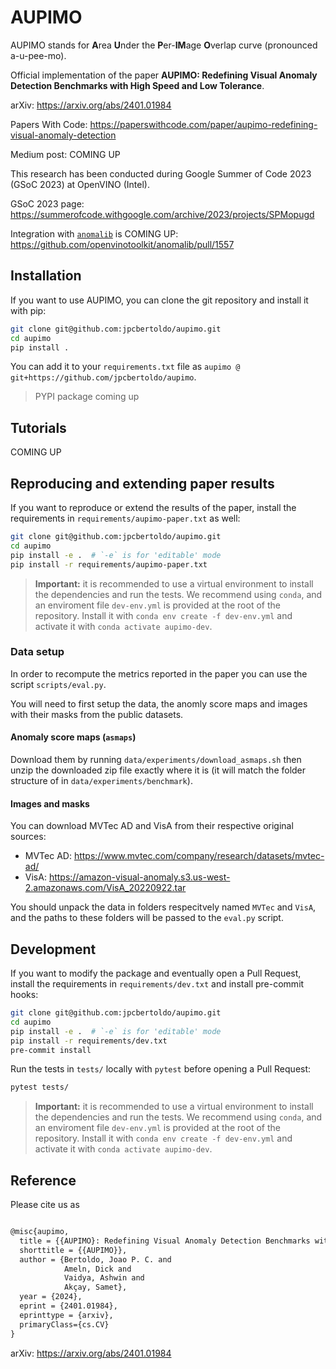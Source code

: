 # AUPIMO

AUPIMO stands for **A**rea **U**nder the **P**er-**IM**age **O**verlap curve (pronounced a-u-pee-mo).

Official implementation of the paper **AUPIMO: Redefining Visual Anomaly Detection Benchmarks with High Speed and Low Tolerance**.

arXiv: <https://arxiv.org/abs/2401.01984>

Papers With Code: <https://paperswithcode.com/paper/aupimo-redefining-visual-anomaly-detection>

Medium post: COMING UP

This research has been conducted during Google Summer of Code 2023 (GSoC 2023) at OpenVINO (Intel).

GSoC 2023 page: <https://summerofcode.withgoogle.com/archive/2023/projects/SPMopugd>

Integration with [`anomalib`](https://github.com/openvinotoolkit/anomalib) is COMING UP: https://github.com/openvinotoolkit/anomalib/pull/1557

## Installation

If you want to use AUPIMO, you can clone the git repository and install it with pip:

```bash
git clone git@github.com:jpcbertoldo/aupimo.git
cd aupimo
pip install .
```

You can add it to your `requirements.txt` file as `aupimo @ git+https://github.com/jpcbertoldo/aupimo`.

> PYPI package coming up

## Tutorials

COMING UP

## Reproducing and extending paper results

If you want to reproduce or extend the results of the paper, install the requirements in `requirements/aupimo-paper.txt` as well:

```bash
git clone git@github.com:jpcbertoldo/aupimo.git
cd aupimo
pip install -e .  # `-e` is for 'editable' mode
pip install -r requirements/aupimo-paper.txt
```

> **Important:** it is recommended to use a virtual environment to install the dependencies and run the tests. We recommend using `conda`, and an enviroment file `dev-env.yml` is provided at the root of the repository. Install it with `conda env create -f dev-env.yml` and activate it with `conda activate aupimo-dev`.

### Data setup

In order to recompute the metrics reported in the paper you can use the script `scripts/eval.py`.

You will need to first setup the data, the anomly score maps and images with their masks from the public datasets.

#### Anomaly score maps (`asmaps`)

Download them by running `data/experiments/download_asmaps.sh` then unzip the downloaded zip file exactly where it is (it will match the folder structure of in `data/experiments/benchmark`).

#### Images and masks

You can download MVTec AD and VisA from their respective original sources:

- MVTec AD: <https://www.mvtec.com/company/research/datasets/mvtec-ad/>
- VisA: <https://amazon-visual-anomaly.s3.us-west-2.amazonaws.com/VisA_20220922.tar>

You should unpack the data in folders respecitvely named `MVTec` and `VisA`, and the paths to these folders will be passed to the `eval.py` script.

## Development

If you want to modify the package and eventually open a Pull Request, install the requirements in `requirements/dev.txt` and install pre-commit hooks:

```bash
git clone git@github.com:jpcbertoldo/aupimo.git
cd aupimo
pip install -e .  # `-e` is for 'editable' mode
pip install -r requirements/dev.txt
pre-commit install
```

Run the tests in `tests/` locally with `pytest` before opening a Pull Request:

```bash
pytest tests/
```

> **Important:** it is recommended to use a virtual environment to install the dependencies and run the tests. We recommend using `conda`, and an enviroment file `dev-env.yml` is provided at the root of the repository. Install it with `conda env create -f dev-env.yml` and activate it with `conda activate aupimo-dev`.


## Reference

Please cite us as

```tex

@misc{aupimo,
  title = {{AUPIMO}: Redefining Visual Anomaly Detection Benchmarks with High Speed and Low Tolerance},
  shorttitle = {{AUPIMO}},
  author = {Bertoldo, Joao P. C. and
            Ameln, Dick and
            Vaidya, Ashwin and
            Akçay, Samet},
  year = {2024},
  eprint = {2401.01984},
  eprinttype = {arxiv},
  primaryClass={cs.CV}
}
```

arXiv: <https://arxiv.org/abs/2401.01984>
